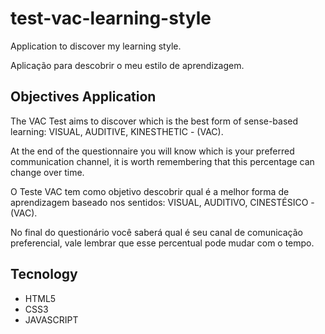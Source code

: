 # test-vac-learning-style
Application to discover my learning style.

Aplicação para descobrir o meu estilo de aprendizagem.

## Objectives Application

The VAC Test aims to discover which is the best form of sense-based learning:
VISUAL, AUDITIVE, KINESTHETIC - (VAC).

At the end of the questionnaire you will know which is your preferred communication channel, it is worth remembering that this percentage can change over time.


O Teste VAC tem como objetivo descobrir qual é a melhor forma de aprendizagem baseado nos sentidos: 
VISUAL, AUDITIVO, CINESTÉSICO - (VAC).

No final do questionário você saberá qual é seu canal de comunicação preferencial, vale lembrar que esse percentual pode mudar com o tempo.


## Tecnology

- HTML5
- CSS3
- JAVASCRIPT

